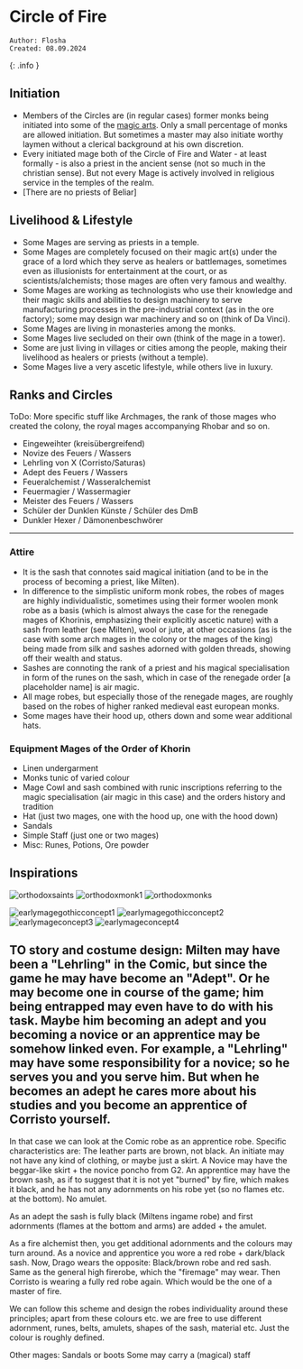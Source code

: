 # Circle of Fire

```
Author: Flosha
Created: 08.09.2024
```
{: .info }


## Initiation

* Members of the Circles are (in regular cases) former monks being initiated into some of the [magic arts](). Only a small percentage of monks are allowed initiation. But sometimes a master may also initiate worthy laymen without a clerical background at his own discretion. 
* Every initiated mage both of the Circle of Fire and Water - at least formally - is also a priest in the ancient sense (not so much in the christian sense). But not every Mage is actively involved in religious service in the temples of the realm. 
* [There are no priests of Beliar] 


## Livelihood & Lifestyle

* Some Mages are serving as priests in a temple. 
* Some Mages are completely focused on their magic art(s) under the grace of a lord which they serve as healers or battlemages, sometimes even as illusionists for entertainment at the court, or as scientists/alchemists; those mages are often very famous and wealthy.
* Some Mages are working as technologists who use their knowledge and their magic skills and abilities to design machinery to serve manufacturing processes in the pre-industrial context (as in the ore factory); some may design war machinery and so on (think of Da Vinci).
* Some Mages are living in monasteries among the monks.
* Some Mages live secluded on their own (think of the mage in a tower).
* Some are just living in villages or cities among the people, making their livelihood as healers or priests (without a temple).
* Some Mages live a very ascetic lifestyle, while others live in luxury. 


## Ranks and Circles

ToDo: More specific stuff like Archmages, the rank of those mages who created the colony, the royal mages accompanying Rhobar and so on.

* Eingeweihter (kreisübergreifend)
* Novize des Feuers / Wassers
* Lehrling von X (Corristo/Saturas)
* Adept des Feuers / Wassers
* Feueralchemist / Wasseralchemist
* Feuermagier / Wassermagier
* Meister des Feuers / Wassers
* Schüler der Dunklen Künste / Schüler des DmB
* Dunkler Hexer / Dämonenbeschwörer

---



### Attire

* It is the sash that connotes said magical initiation (and to be in the process of becoming a priest, like Milten). 
* In difference to the simplistic uniform monk robes, the robes of mages are highly individualistic, sometimes using their former woolen monk robe as a basis (which is almost always the case for the renegade mages of Khorinis, emphasizing their explicitly ascetic nature) with a sash from leather (see Milten), wool or jute, at other occasions (as is the case with some arch mages in the colony or the mages of the king) being made from silk and sashes adorned with golden threads, showing off their wealth and status.
* Sashes are connoting the rank of a priest and his magical specialisation in form of the runes on the sash, which in case of the renegade order [a placeholder name] is air magic.
* All mage robes, but especially those of the renegade mages, are roughly based on the robes of higher ranked medieval east european monks.
* Some mages have their hood up, others down and some wear additional hats.


### Equipment Mages of the Order of Khorin

* Linen undergarment
* Monks tunic of varied colour
* Mage Cowl and sash combined with runic inscriptions referring to the magic specialisation (air magic in this case) and the orders history and tradition
* Hat (just two mages, one with the hood up, one with the hood down)
* Sandals
* Simple Staff (just one or two mages)
* Misc: Runes, Potions, Ore powder


## Inspirations

![orthodoxsaints](/_img/factions/guilds/orthodoxsaints.jpg)
![orthodoxmonk1](/_img/factions/guilds/orthodoxmonk1.JPG)
![orthodoxmonks](/_img/factions/guilds/orthodoxmonks.JPG)

![earlymagegothicconcept1](/_img/factions/guilds/earlymagegothicconcept1.JPG)
![earlymagegothicconcept2](/_img/factions/guilds/earlymagegothicconcept2.JPG)
![earlymageconcept3](/_img/factions/guilds/earlymageconcept3.jpg)
![earlymageconcept4](/_img/factions/guilds/earlymageconcept4.jpg)






TO story and costume design:
Milten may have been a "Lehrling" in the Comic,
but since the game he may have become an "Adept".
Or he may become one in course of the game;
him being entrapped may even have to do with his task.
Maybe him becoming an adept and you becoming a novice
or an apprentice may be somehow linked even. 
For example, a "Lehrling" may have some responsibility
for a novice; so he serves you and you serve him. 
But when he becomes an adept he cares more about his studies
and you become an apprentice of Corristo yourself.
---
In that case we can look at the Comic robe as an apprentice robe.
Specific characteristics are: The leather parts are brown, not black.
An initiate may not have any kind of clothing, or maybe just a skirt.
A Novice may have the beggar-like skirt + the novice poncho from G2.
An apprentice may have the brown sash, as if to suggest that it is
not yet "burned" by fire, which makes it black, and he has not any
adornments on his robe yet (so no flames etc. at the bottom). No amulet.

As an adept the sash is fully black (Miltens ingame robe) and first
adornments (flames at the bottom and arms) are added + the amulet. 

As a fire alchemist then, you get additional adornments and the
colours may turn around. 
As a novice and apprentice you wore a red robe + dark/black sash. 
Now, Drago wears the opposite: Black/brown robe and red sash. 
Same as the general high firerobe, which the "firemage" may wear.
Then Corristo is wearing a fully red robe again. 
Which would be the one of a master of fire. 

We can follow this scheme and design the robes individuality
around these principles; apart from these colours etc. we are
free to use different adornment, runes, belts, amulets, shapes
of the sash, material etc. Just the colour is roughly defined. 



Other mages:
Sandals or boots
Some may carry a (magical) staff
